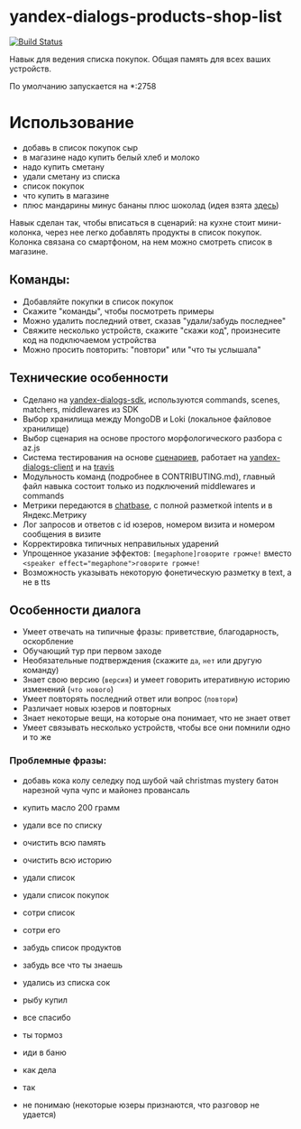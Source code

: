 # yandex-dialogs-products-shop-list

[![Build Status](https://travis-ci.org/popstas/yandex-dialogs-products-shop-list.svg?branch=master)](https://travis-ci.org/popstas/yandex-dialogs-products-shop-list)

Навык для ведения списка покупок.
Общая память для всех ваших устройств.

По умолчанию запускается на \*:2758

# Использование

- добавь в список покупок сыр
- в магазине надо купить белый хлеб и молоко
- надо купить сметану
- удали сметану из списка
- список покупок
- что купить в магазине
- плюс мандарины минус бананы плюс шоколад (идея взята [здесь](https://dialogs.yandex.ru/store/skills/19170605-golosovoj-spisok-plyus-minus))

Навык сделан так, чтобы вписаться в сценарий: на кухне стоит мини-колонка, через нее легко добавлять продукты в список покупок. Колонка связана со смартфоном, на нем можно смотреть список в магазине.

## Команды:

- Добавляйте покупки в список покупок
- Скажите "команды", чтобы посмотреть примеры
- Можно удалить последний ответ, сказав "удали/забудь последнее"
- Свяжите несколько устройств, скажите "скажи код", произнесите код на подключаемом устройства
- Можно просить повторить: "повтори" или "что ты услышала"

## Технические особенности

- Сделано на [yandex-dialogs-sdk](https://github.com/fletcherist/yandex-dialogs-sdk), используются commands, scenes, matchers, middlewares из SDK
- Выбор хранилища между MongoDB и Loki (локальное файловое хранилище)
- Выбор сценария на основе простого морфологического разбора с az.js
- Система тестирования на основе [сценариев](/static/scenarios.yml), работает на [yandex-dialogs-client](https://github.com/popstas/yandex-dialogs-client) и на [travis](https://travis-ci.org/popstas/yandex-dialogs-products-shop-list)
- Модульность команд (подробнее в CONTRIBUTING.md), главный файл навыка состоит только из подключений middlewares и commands
- Метрики передаются в [chatbase](https://github.com/popstas/yandex-dialogs-sdk-chatbase), с полной разметкой intents и в Яндекс.Метрику
- Лог запросов и ответов с id юзеров, номером визита и номером сообщения в визите
- Корректировка типичных неправильных ударений
- Упрощенное указание эффектов: `[megaphone]говорите громче!` вместо `<speaker effect="megaphone">говорите громче!`
- Возможность указывать некоторую фонетическую разметку в text, а не в tts

## Особенности диалога

- Умеет отвечать на типичные фразы: приветствие, благодарность, оскорбление
- Обучающий тур при первом заходе
- Необязательные подтверждения (скажите `да`, `нет` или другую команду)
- Знает свою версию (`версия`) и умеет говорить итеративную историю изменений (`что нового`)
- Умеет повторять последний ответ или вопрос (`повтори`)
- Различает новых юзеров и повторных
- Знает некоторые вещи, на которые она понимает, что не знает ответ
- Умеет связывать несколько устройств, чтобы все они помнили одно и то же

### Проблемные фразы:

- добавь кока колу селедку под шубой чай christmas mystery батон нарезной чупа чупс и майонез провансаль
- купить масло 200 грамм

- удали все по списку
- очистить всю память
- очистить всю историю
- удали список
- удали список покупок
- сотри список
- сотри его
- забудь список продуктов
- забудь все что ты знаешь

- удались из списка сок
- рыбу купил

- все спасибо

- ты тормоз
- иди в баню

- как дела
- так
- не понимаю (некоторые юзеры признаются, что разговор не удается)
